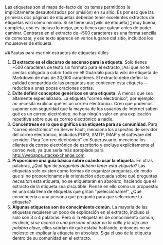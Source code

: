 Las etiquetas son el mapa de-facto de los temas permitidos (e implícitamente desautorizados por omisión) en su sitio. Es por eso que las primeras dos páginas de etiquetas deberían tener excelentes extractos de etiquetas wiki como mínimo. Si se tiene una [wiki de etiqueta] [1] muy buena, completa, eso es incluso lo mejor, pero tienes que gatear antes de poder caminar. Centrarse en el extracto de ~500 caracteres es una forma sencilla de comenzar, y ese texto aparece en varios lugares del sitio, incluidos los mouseover de etiqueta.

##Pautas para escribir estractos de etiquetas útiles

1. **El extracto es el discurso de ascenso para la etiqueta.** Solo tienes ~500 caracteres de texto sin formato para el extracto, ¡Así que no te sientas obligado a cubrir todo en él! Guárdalo para la wiki de etiqueta de Markdown de más de 30,000 caracteres. El extracto debe definir la calidad compartida de las preguntas que contienen esta etiqueta  — reducida a unas pocas oraciones cortas.
2. **Evite definir conceptos genéricos en una etiqueta.** A menos que sea altamente especializado. La etiqueta "correo electrónico", por ejemplo, *no* necesita explicar qué es un correo electrónico. Creo que podemos suponer con seguridad que la mayoría de los usuarios de Internet saben qué es un correo electrónico; no hay ningún valor en una explicación repetitiva sobre que es correo electrónico a nadie.
3. **Concéntrese en lo que significa una etiqueta para *su* comunidad.** Para "correo electrónico" en Server Fault, menciona los aspectos de servidor del correo electrónico, incluidos POP3, SMTP, IMAP y el software del servidor. Para "correo electrónico" en Superusuario, menciona los clientes de correo electrónico de escritorio y excluye explícitamente el correo web, ya que sería más apropiado para http://webapps.stackexchange.com.
4. **Proporcione una guía básica sobre cuándo usar la etiqueta.** En otras palabras, *¿Qué tipo de preguntas debería tener esta etiqueta?* Las etiquetas solo existen como formas de organizar preguntas, de modo que si no proporcionamos la orientación adecuada sobre qué preguntas *necesitan* esta etiqueta, no se etiquetarán en absoluto, haciendo que el extracto de la etiqueta sea discutible. Piense en ello como un propuesta: en una sala llena de etiquetas que gritan "¡seleccióname!", ¿Qué convencería a una persona que pregunta para que seleccione tu etiqueta?
5. **Algunas etiquetas son de conocimiento común.** La mayoría de las etiquetas requieren un poco de explicación en el extracto, incluso si solo son 3 o 4 palabras. Pero si la etiqueta es de conocimiento común, es decir, si *se acercó a una persona al azar en la calle y le dijo una palabra clave*, ellos sabrían de qué estaba hablando, entonces no se moleste en explicar la etiqueta en absoluto. Siga el uso de la etiqueta dentro de su comunidad en el extracto.


  [1]: http://blog.stackoverflow.com/2010/08/tag-folksonomy-and-tag-synonyms/
